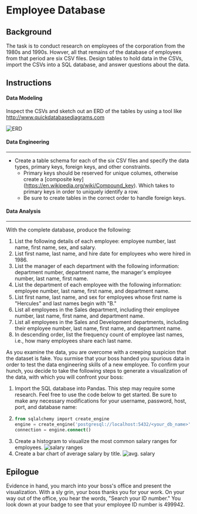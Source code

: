 # Employee Database

## Background
The task is to conduct research on employees of the corporation from the 1980s and 1990s. Howver, all that remains of the database of employees from that period are six CSV files. Design tables to hold data in the CSVs, import the CSVs into a SQL database, and answer questions about the data. 

## Instructions
#### Data Modeling
Inspect the CSVs and sketch out an ERD of the tables by using a tool like http://www.quickdatabasediagrams.com

![ERD](ERDs/rearrangedERD.png)

#### Data Engineering
- - -
* Create a table schema for each of the six CSV files and specify the data types, primary keys, foreign keys, and other constraints.
  * Primary keys should be reserved for unique columes, otherwise create a [composite key] (https://en.wikipedia.org/wiki/Compound_key). Which takes to primary keys in order to uniquely identify a row.
  * Be sure to create tables in the correct order to handle foreign keys.

#### Data Analysis
- - -
With the complete database, produce the following:
1. List the following details of each employee: employee number, last name, first name, sex, and salary. 
2. List first name, last name, and hire date for employees who were hired in 1986.
3. List the manager of each department with the following information: department number, department name, the manager's employee number, last name, first name.
4. List the department of each employee with the following information: employee number, last name, first name, and department name.
5. List first name, last name, and sex for employees whose first name is "Hercules" and last names begin with "B."
6. List all employees in the Sales department, including their employee number, last name, first name, and department name.
7. List all employees in the Sales and Development departments, including their employee number, last name, first name, and department name.
8. In descending order, list the frequency count of employee last names, i.e., how many employees share each last name.

As you examine the data, you are overcome with a creeping suspicion that the dataset is fake. You surmise that your boss handed you spurious data in order to test the data engineering skills of a new employee. To confirm your hunch, you decide to take the following steps to generate a visualization of the data, with which you will confront your boss:

1. Import the SQL database into Pandas. This step may require some research. Feel free to use the code below to get started. Be sure to make any necessary modifications for your username, password, host, port, and database name:
2. 
   ```sql
   from sqlalchemy import create_engine
   engine = create_engine('postgresql://localhost:5432/<your_db_name>')
   connection = engine.connect()
   ```
3. Create a histogram to visualize the most common salary ranges for employees.
![salary ranges](images/histogram.png)
4. Create a bar chart of average salary by title.
![avg. salary](images/bar_chart.png)

## Epilogue
Evidence in hand, you march into your boss's office and present the visualization. With a sly grin, your boss thanks you for your work. On your way out of the office, you hear the words, "Search your ID number." You look down at your badge to see that your employee ID number is 499942.
